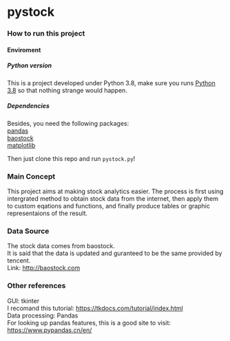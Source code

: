# pystock

### How to run this project
#### Enviroment
##### Python version
This is a project developed under Python 3.8, make sure you runs [Python 3.8](https://www.python.org/downloads/release/python-380/) so that nothing strange would happen.  
##### Dependencies
Besides, you need the following packages:  
[pandas](https://pandas.pydata.org/)  
[baostock](http://baostock.com/)  
[matplotlib](https://matplotlib.org/)  

Then just clone this repo and run `pystock.py`!

### Main Concept
This project aims at making stock analytics easier. The process is first using intergrated method to obtain stock data from the internet, then apply them to custom eqations and functions, and finally produce tables or graphic representaions of the result.

### Data Source
The stock data comes from baostock.  
It is said that the data is updated and guranteed to be the same provided by tencent.  
Link: <http://baostock.com>  

### Other references
GUI: tkinter  
I recomand this tutorial: <https://tkdocs.com/tutorial/index.html>  
Data processing: Pandas  
For looking up pandas features, this is a good site to visit: <https://www.pypandas.cn/en/>
